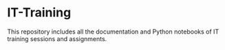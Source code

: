 # IT-Training
This repository includes all the documentation and Python notebooks of IT training sessions and assignments.
